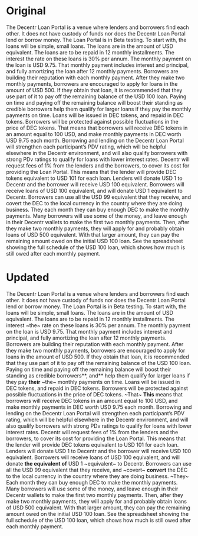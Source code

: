 # Original
The Decentr Loan Portal is a venue where lenders and borrowers find each other. It does not have custody of funds nor does the Decentr Loan Portal lend or borrow money. The Loan Portal is in Beta testing. To start with, the loans will be simple, small loans. The loans are in the amount of USD equivalent. The loans are to be repaid in 12 monthly installments. The interest the rate on these loans is 30% per annum. The monthly payment on the loan is USD 9.75. That monthly payment includes interest and principal, and fully amortizing the loan after 12 monthly payments. Borrowers are building their reputation with each monthly payment. After they make two monthly payments, borrowers are encouraged to apply for loans in the amount of USD 500. If they obtain that loan, it is recommended that they use part of it to pay off the remaining balance of the USD 100 loan. Paying on time and paying off the remaining balance will boost their standing as credible borrowers help them qualify for larger loans if they pay the monthly payments on time. Loans will be issued in DEC tokens, and repaid in DEC tokens. Borrowers will be protected against possible fluctuations in the price of DEC tokens. That means that borrowers will receive DEC tokens in an amount equal to 100 USD, and make monthly payments in DEC worth USD 9.75 each month. Borrowing and lending on the Decentr Loan Portal will strengthen each participant’s PDV rating, which will be helpful elsewhere in the Decentr environment, and will also qualify borrowers with strong PDv ratings to qualify for loans with lower interest rates. Decentr will request fees of 1% from the lenders and the borrowers, to cover its cost for providing the Loan Portal. This means that the lender will provide DEC tokens equivalent to USD 101 for each loan. Lenders will donate USD 1 to Decentr and the borrower will receive USD 100 equivalent. Borrowers will receive loans of USD 100 equivalent, and will donate USD 1 equivalent to Decentr. Borrowers can use all the USD 99 equivalent that they receive, and covert the DEC to the local currency in the country where they are doing business. They each month they can buy enough DEC to make the monthly payments. Many borrowers will use some of the money, and leave enough in their Decentr wallets to make the first two monthly payments. Then, after they make two monthly payments, they will apply for and probably obtain loans of USD 500 equivalent. With that larger amount, they can pay the remaining amount owed on the initial USD 100 loan. See the spreadsheet showing the full schedule of the USD 100 loan, which shows how much is still owed after each monthly payment.

# Updated
The Decentr Loan Portal is a venue where lenders and borrowers find each other. It does not have custody of funds nor does the Decentr Loan Portal lend or borrow money. The Loan Portal is in Beta testing. To start with, the loans will be simple, small loans. The loans are in the amount of USD equivalent. The loans are to be repaid in 12 monthly installments. The interest ~the~ rate on these loans is 30% per annum. The monthly payment on the loan is USD 9.75. That monthly payment includes interest and principal, and fully amortizing the loan after 12 monthly payments. Borrowers are building their reputation with each monthly payment. After they make two monthly payments, borrowers are encouraged to apply for loans in the amount of USD 500. If they obtain that loan, it is recommended that they use part of it to pay off the remaining balance of the USD 100 loan. Paying on time and paying off the remaining balance will boost their standing as credible borrowers**, and** help them qualify for larger loans if they pay **their** ~the~ monthly payments on time. Loans will be issued in DEC tokens, and repaid in DEC tokens. Borrowers will be protected against possible fluctuations in the price of DEC tokens. ~That~ **This** means that borrowers will receive DEC tokens in an amount equal to 100 USD, and make monthly payments in DEC worth USD 9.75 each month. Borrowing and lending on the Decentr Loan Portal will strengthen each participant’s PDV rating, which will be helpful elsewhere in the Decentr environment, and will also qualify borrowers with strong PDv ratings to qualify for loans with lower interest rates. Decentr will request fees of 1% from the lenders and the borrowers, to cover its cost for providing the Loan Portal. This means that the lender will provide DEC tokens equivalent to USD 101 for each loan. Lenders will donate USD 1 to Decentr and the borrower will receive USD 100 equivalent. Borrowers will receive loans of USD 100 equivalent, and will donate **the equivalent of** USD 1 ~equivalent~ to Decentr. Borrowers can use all the USD 99 equivalent that they receive, and ~covert~ **convert** the DEC to the local currency in the country where they are doing business. ~They~ Each month they can buy enough DEC to make the monthly payments. Many borrowers will use some of the money, and leave enough in their Decentr wallets to make the first two monthly payments. Then, after they make two monthly payments, they will apply for and probably obtain loans of USD 500 equivalent. With that larger amount, they can pay the remaining amount owed on the initial USD 100 loan. See the spreadsheet showing the full schedule of the USD 100 loan, which shows how much is still owed after each monthly payment.
